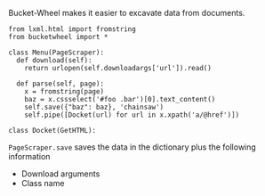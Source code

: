 Bucket-Wheel makes it easier to excavate data from documents.

    from lxml.html import fromstring
    from bucketwheel import *

    class Menu(PageScraper):
      def download(self):
        return urlopen(self.downloadargs['url']).read()

      def parse(self, page):
        x = fromstring(page)
        baz = x.cssselect('#foo .bar')[0].text_content()
        self.save({"baz": baz}, 'chainsaw')
        self.pipe([Docket(url) for url in x.xpath('a/@href')])

    class Docket(GetHTML):

`PageScraper.save` saves the data in the dictionary plus
the following information

* Download arguments
* Class name

